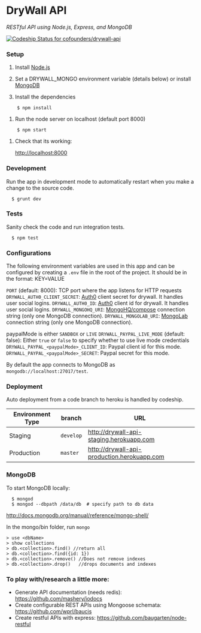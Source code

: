 # DryWall API

*RESTful API using Node.js, Express, and MongoDB*

[ ![Codeship Status for cofounders/drywall-api](https://codeship.io/projects/cb87fab0-04be-0132-38cc-22164d46567f/status)](https://codeship.io/projects/30705)

### Setup

1. Install [Node.js](http://nodejs.org/)

1. Set a DRYWALL_MONGO environment variable (details below) or install [MongoDB](http://docs.mongodb.org/manual/installation/)

1. Install the dependencies
```
	$ npm install
```

1. Run the node server on localhost (default port 8000)
```
	$ npm start
```
1. Check that its working:

	<http://localhost:8000>

### Development

Run the app in development mode to automatically restart when you make a change to the source code.
```
  $ grunt dev
```
### Tests

Sanity check the code and run integration tests.
```
  $ npm test
```
### Configurations
The following environment variables are used in this app and can be configured by creating a `.env` file in the root of the project.
It should be in the format: KEY=VALUE

`PORT` (default: 8000): TCP port where the app listens for HTTP requests
`DRYWALL_AUTH0_CLIENT_SECRET`: [Auth0](http://auth0.com) client secret for drywall. It handles user social logins.
`DRYWALL_AUTH0_ID`: [Auth0](http://auth0.com) client id for drywall. It handles user social logins.
`DRYWALL_MONGOHQ_URI`: [MongoHQ/compose](https://www.compose.io) connection string (only one MongoDB connection).
`DRYWALL_MONGOLAB_URI`: [MongoLab](https://mongolab.com/) connection string (only one MongoDB connection).

paypalMode is either `SANDBOX` or `LIVE`
`DRYWALL_PAYPAL_LIVE_MODE` (default: false): Either `true` or `false` to specify whether to use live mode credentials
`DRYWALL_PAYPAL_<paypalMode>_CLIENT_ID`: Paypal client id for this mode.
`DRYWALL_PAYPAL_<paypalMode>_SECRET`: Paypal secret for this mode.

By default the app connects to MongoDB as `mongodb://localhost:27017/test`.

### Deployment
Auto deployment from a code branch to heroku is handled by codeship.

| Environment Type | branch | URL |
| --- | --- | --- |
| Staging | `develop` | <http://drywall-api-staging.herokuapp.com> |
| Production | `master` | <http://drywall-api-production.herokuapp.com> |

### MongoDB
To start MongoDB locally:
```
  $ mongod
  $ mongod --dbpath /data/db  # specify path to db data
```

<http://docs.mongodb.org/manual/reference/mongo-shell/>

In the mongo/bin folder, run `mongo`

	> use <dbName>
	> show collections
	> db.<collection>.find() //return all
	> db.<collection>.find({id: 1})
	> db.<collection>.remove() //Does not remove indexes
	> db.<collection>.drop()   //drops documents and indexes

### To play with/research a little more:

- Generate API documentation (needs redis): <https://github.com/mashery/iodocs>
- Create configurable REST APIs using Mongoose schemata: <https://github.com/wprl/baucis>
- Create restful APIs with express: <https://github.com/baugarten/node-restful>
